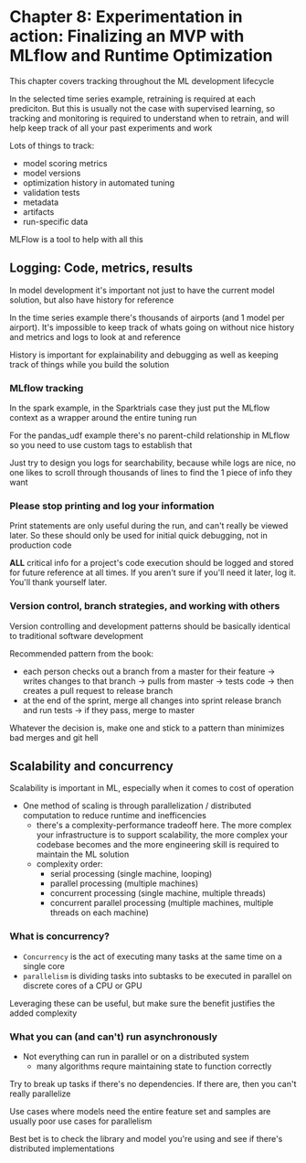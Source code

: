 # Chapter 8: Experimentation in action: Finalizing an MVP with MLflow and Runtime Optimization

This chapter covers tracking throughout the ML development lifecycle

In the selected time series example, retraining is required at each prediciton. But this is usually not the case with supervised learning, so tracking and monitoring is required to understand when to retrain, and will help keep track of all your past experiments and work

Lots of things to track:

- model scoring metrics
- model versions
- optimization history in automated tuning
- validation tests
- metadata
- artifacts
- run-specific data

MLFlow is a tool to help with all this

## Logging: Code, metrics, results

In model development it's important not just to have the current model solution, but also have history for reference

In the time series example there's thousands of airports (and 1 model per airport). It's impossible to keep track of whats going on without nice history and metrics and logs to look at and reference

History is important for explainability and debugging as well as keeping track of things while you build the solution

### MLflow tracking

In the spark example, in the Sparktrials case they just put the MLflow context as a wrapper around the entire tuning run

For the pandas_udf example there's no parent-child relationship in MLflow so you need to use custom tags to establish that

Just try to design you logs for searchability, because while logs are nice, no one likes to scroll through thousands of lines to find the 1 piece of info they want

### Please stop printing and log your information

Print statements are only useful during the run, and can't really be viewed later. So these should only be used for initial quick debugging, not in production code

**ALL** critical info for a project's code execution should be logged and stored for future reference at all times. If you aren't sure if you'll need it later, log it. You'll thank yourself later.

### Version control, branch strategies, and working with others

Version controlling and development patterns should be basically identical to traditional software development

Recommended pattern from the book:

- each person checks out a branch from a master for their feature -> writes changes to that branch -> pulls from master -> tests code -> then creates a pull request to release branch
- at the end of the sprint, merge all changes into sprint release branch and run tests -> if they pass, merge to master

Whatever the decision is, make one and stick to a pattern than minimizes bad merges and git hell

## Scalability and concurrency

Scalability is important in ML, especially when it comes to cost of operation

- One method of scaling is through parallelization / distributed computation to reduce runtime and inefficencies
  - there's a complexity-performance tradeoff here. The more complex your infrastructure is to support scalability, the more complex your codebase becomes and the more engineering skill is required to maintain the ML solution
  - complexity order:
    - serial processing (single machine, looping)
    - parallel processing (multiple machines)
    - concurrent processing (single machine, multiple threads)
    - concurrent parallel processing (multiple machines, multiple threads on each machine)

### What is concurrency?

- `Concurrency` is the act of executing many tasks at the same time on a single core
- `parallelism` is dividing tasks into subtasks to be executed in parallel on discrete cores of a CPU or GPU

Leveraging these can be useful, but make sure the benefit justifies the added complexity

### What you can (and can't) run asynchronously

- Not everything can run in parallel or on a distributed system
  - many algorithms requre maintaining state to function correctly

Try to break up tasks if there's no dependencies. If there are, then you can't really parallelize

Use cases where models need the entire feature set and samples are usually poor use cases for parallelism

Best bet is to check the library and model you're using and see if there's distributed implementations
